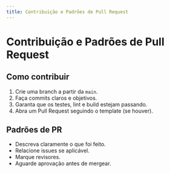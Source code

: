 ```yaml
---
title: Contribuição e Padrões de Pull Request
---
```


# Contribuição e Padrões de Pull Request

## Como contribuir

1. Crie uma branch a partir da `main`.
2. Faça commits claros e objetivos.
3. Garanta que os testes, lint e build estejam passando.
4. Abra um Pull Request seguindo o template (se houver).

## Padrões de PR

- Descreva claramente o que foi feito.
- Relacione issues se aplicável.
- Marque revisores.
- Aguarde aprovação antes de mergear.
